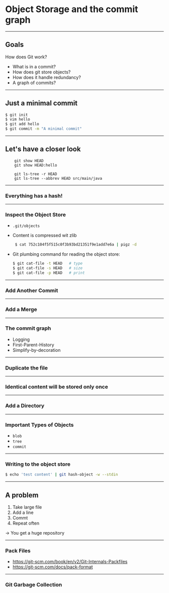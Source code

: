 # Object Storage and the commit graph

---

## Goals

How does Git work?

 * What is in a commit?
 * How does git store objects?
 * How does it handle redundancy?
 * A graph of commits?


---


## Just a minimal commit

```bash
$ git init
$ vim hello
$ git add hello
$ git commit -m "A minimal commit"
```


---


## Let's have a closer look

```
    git show HEAD
    git show HEAD:hello         

    git ls-tree -r HEAD
    git ls-tree --abbrev HEAD src/main/java
```


--- 


### Everything has a hash!


---


### Inspect the Object Store

 * `.git/objects`
 * Content is compressed wit zlib
 
   ```bash
    $ cat 752c104f5f515c0f3b93bd21351f9e1add7e6a | pigz -d
   ```
 * Git plumbing command for reading the object store:
    
    ```bash
    $ git cat-file -t HEAD   # type
    $ git cat-file -s HEAD   # size
    $ git cat-file -p HEAD   # print
    ``` 


---


### Add Another Commit


---


### Add a Merge


---


### The commit graph

 * Logging
 * First-Parent-History
 * Simplify-by-decoration


---


### Duplicate the file


---


### Identical content will be stored only once


---


### Add a Directory


---


### Important Types of Objects

 * `blob`
 * `tree`
 * `commit`


---


### Writing to the object store

```bash
$ echo 'test content' | git hash-object -w --stdin
``` 

---

## A problem

 1. Take large file
 1. Add a line
 1. Commt
 1. Repeat often
 
-> You get a huge repository  

---

 
### Pack Files

 * https://git-scm.com/book/en/v2/Git-Internals-Packfiles
 * https://git-scm.com/docs/pack-format


---


### Git Garbage Collection
